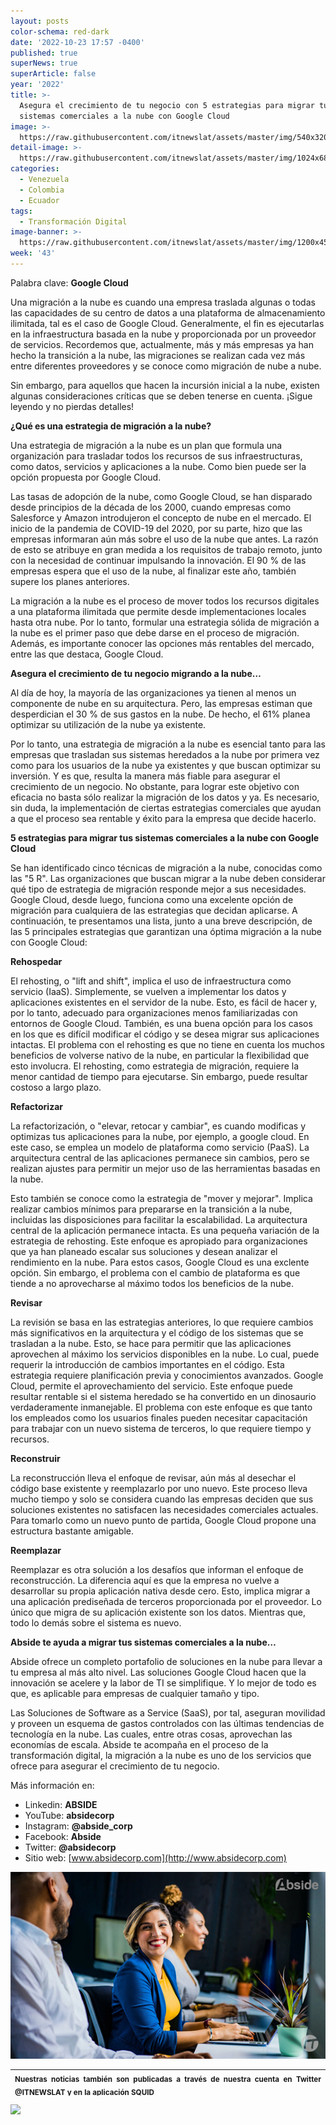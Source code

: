```yaml
---
layout: posts
color-schema: red-dark
date: '2022-10-23 17:57 -0400'
published: true
superNews: true
superArticle: false
year: '2022'
title: >-
  Asegura el crecimiento de tu negocio con 5 estrategias para migrar tus
  sistemas comerciales a la nube con Google Cloud
image: >-
  https://raw.githubusercontent.com/itnewslat/assets/master/img/540x320/Abside-Cloud-SAP-p.jpg
detail-image: >-
  https://raw.githubusercontent.com/itnewslat/assets/master/img/1024x680/Abside-Cloud-SAP-g.jpg
categories:
  - Venezuela
  - Colombia
  - Ecuador
tags:
  - Transformación Digital
image-banner: >-
  https://raw.githubusercontent.com/itnewslat/assets/master/img/1200x450/Abside-Cloud.jpg
week: '43'
---
```

Palabra clave: **Google Cloud**

Una migración a la nube es cuando una empresa traslada algunas o todas las capacidades de su centro de datos a una plataforma de almacenamiento ilimitada, tal es el caso de Google Cloud. Generalmente, el fin es ejecutarlas en la infraestructura basada en la nube y proporcionada por un proveedor de servicios. Recordemos que, actualmente, más y más empresas ya han hecho la transición a la nube, las migraciones se realizan cada vez más entre diferentes proveedores y se conoce como migración de nube a nube. 

Sin embargo, para aquellos que hacen la incursión inicial a la nube, existen algunas consideraciones críticas que se deben tenerse en cuenta. ¡Sigue leyendo y no pierdas detalles!

**¿Qué es una estrategia de migración a la nube?**

Una estrategia de migración a la nube es un plan que formula una organización para trasladar todos los recursos de sus infraestructuras, como datos, servicios y aplicaciones a la nube. Como bien puede ser la opción propuesta por Google Cloud.

Las tasas de adopción de la nube, como Google Cloud, se han disparado desde principios de la década de los 2000, cuando empresas como Salesforce y Amazon introdujeron el concepto de nube en el mercado. El inicio de la pandemia de COVID-19 del 2020, por su parte, hizo que las empresas informaran aún más sobre el uso de la nube que antes. La razón de esto se atribuye en gran medida a los requisitos de trabajo remoto, junto con la necesidad de continuar impulsando la innovación. El 90 % de las empresas espera que el uso de la nube, al finalizar este año, también supere los planes anteriores.

La migración a la nube es el proceso de mover todos los recursos digitales a una plataforma ilimitada que permite desde implementaciones locales hasta otra nube. Por lo tanto, formular una estrategia sólida de migración a la nube es el primer paso que debe darse en el proceso de migración. Además, es importante conocer las opciones más rentables del mercado, entre las que destaca, Google Cloud.

**Asegura el crecimiento de tu negocio migrando a la nube…**

Al día de hoy, la mayoría de las organizaciones ya tienen al menos un componente de nube en su arquitectura. Pero, las empresas estiman que desperdician el 30 % de sus gastos en la nube. De hecho, el 61% planea optimizar su utilización de la nube ya existente.

Por lo tanto, una estrategia de migración a la nube es esencial tanto para las empresas que trasladan sus sistemas heredados a la nube por primera vez como para los usuarios de la nube ya existentes y que buscan optimizar su inversión. Y es que, resulta la manera más fiable para asegurar el crecimiento de un negocio. 
No obstante, para lograr este objetivo con eficacia no basta sólo realizar la migración de los datos y ya. Es necesario, sin duda, la implementación de ciertas estrategias comerciales que ayudan a que el proceso sea rentable y éxito para la empresa que decide hacerlo.

**5 estrategias para migrar tus sistemas comerciales a la nube con Google Cloud**

Se han identificado cinco técnicas de migración a la nube, conocidas como las "5 R". Las organizaciones que buscan migrar a la nube deben considerar qué tipo de estrategia de migración responde mejor a sus necesidades. Google Cloud, desde luego, funciona como una excelente opción de migración para cualquiera de las estrategias que decidan aplicarse. A continuación, te presentamos una lista, junto a una breve descripción,  de las 5 principales estrategias que garantizan una óptima migración a la nube con Google Cloud: 

**Rehospedar**

El rehosting, o "lift and shift", implica el uso de infraestructura como servicio (IaaS). Simplemente, se vuelven a implementar los datos y aplicaciones existentes en el servidor de la nube. Esto, es fácil de hacer y, por lo tanto, adecuado para organizaciones menos familiarizadas con entornos de Google Cloud. También, es una buena opción para los casos en los que es difícil modificar el código y se desea migrar sus aplicaciones intactas. El problema con el rehosting es que no tiene en cuenta los muchos beneficios de volverse nativo de la nube, en particular la flexibilidad que esto involucra. El rehosting, como estrategia de migración, requiere la menor cantidad de tiempo para ejecutarse. Sin embargo, puede resultar costoso a largo plazo.

**Refactorizar**

La refactorización, o "elevar, retocar y cambiar", es cuando modificas y optimizas tus aplicaciones para la nube, por ejemplo, a google cloud. En este caso, se emplea un modelo de plataforma como servicio (PaaS). La arquitectura central de las aplicaciones permanece sin cambios, pero se realizan ajustes para permitir un mejor uso de las herramientas basadas en la nube.

Esto también se conoce como la estrategia de "mover y mejorar". Implica realizar cambios mínimos para prepararse en la transición a la nube, incluidas las disposiciones para facilitar la escalabilidad. La arquitectura central de la aplicación permanece intacta. Es una pequeña variación de la estrategia de rehosting. Este enfoque es apropiado para organizaciones que ya han planeado escalar sus soluciones y desean analizar el rendimiento en la nube. Para estos casos, Google Cloud es una exclente opción. Sin embargo, el problema con el cambio de plataforma es que tiende a no aprovecharse al máximo todos los beneficios de la nube.

**Revisar**

La revisión se basa en las estrategias anteriores, lo que requiere cambios más significativos en la arquitectura y el código de los sistemas que se trasladan a la nube. Esto, se hace para permitir que las aplicaciones aprovechen al máximo los servicios disponibles en la nube. Lo cual, puede requerir la introducción de cambios importantes en el código. Esta estrategia requiere planificación previa y conocimientos avanzados. Google Cloud, permite el aprovechamiento del servicio. Este enfoque puede resultar rentable si el sistema heredado se ha convertido en un dinosaurio verdaderamente inmanejable. El problema con este enfoque es que tanto los empleados como los usuarios finales pueden necesitar capacitación para trabajar con un nuevo sistema de terceros, lo que requiere tiempo y recursos.

**Reconstruir**

La reconstrucción lleva el enfoque de revisar, aún más al desechar el código base existente y reemplazarlo por uno nuevo. Este proceso lleva mucho tiempo y solo se considera cuando las empresas deciden que sus soluciones existentes no satisfacen las necesidades comerciales actuales. Para tomarlo como un nuevo punto de partida, Google Cloud propone una estructura bastante amigable.

**Reemplazar**

Reemplazar es otra solución a los desafíos que informan el enfoque de reconstrucción. La diferencia aquí es que la empresa no vuelve a desarrollar su propia aplicación nativa desde cero. Esto, implica migrar a una aplicación prediseñada de terceros proporcionada por el proveedor. Lo único que migra de su aplicación existente son los datos. Mientras que, todo lo demás sobre el sistema es nuevo. 

**Abside te ayuda a migrar tus sistemas comerciales a la nube…**

Abside ofrece un completo portafolio de soluciones en la nube para llevar a tu empresa al más alto nivel. Las soluciones Google Cloud hacen que la innovación se acelere y la labor de TI se simplifique. Y lo mejor de todo es que, es aplicable para empresas de cualquier tamaño y tipo.

Las Soluciones de Software as a Service (SaaS), por tal, aseguran movilidad y proveen un esquema de gastos controlados con las últimas tendencias de tecnología en la nube. Las cuales, entre otras cosas, aprovechan las economías de escala. Abside te acompaña en el proceso de la transformación digital, la migración a la nube es uno de los servicios que ofrece para asegurar el crecimiento de tu negocio. 

Más información en:

- Linkedin: **ABSIDE**
- YouTube: **absidecorp**
- Instagram: **@abside_corp**
- Facebook: **Abside**
- Twitter: **@absidecorp**
- Sitio web: [www.absidecorp.com](http://www.absidecorp.com)

![](https://raw.githubusercontent.com/itnewslat/assets/master/img/540x320/Abside-Cloud-SAP-p.jpg)

<table style="height: 42px;" width="569">
<tbody>
<tr>
<td style="text-align: justify;"><sub><strong>Nuestras noticias también son publicadas a través de nuestra cuenta en Twitter <a href="https://twitter.com/itnewslat?lang=es">@ITNEWSLAT</a> y en la aplicación <a href="https://squidapp.co/en/">SQUID</a></strong></sub></td>
</tr>
</tbody>
</table>

<img src="https://tracker.metricool.com/c3po.jpg?hash=56f88a41e39ab42c063cc51676587a04"/>